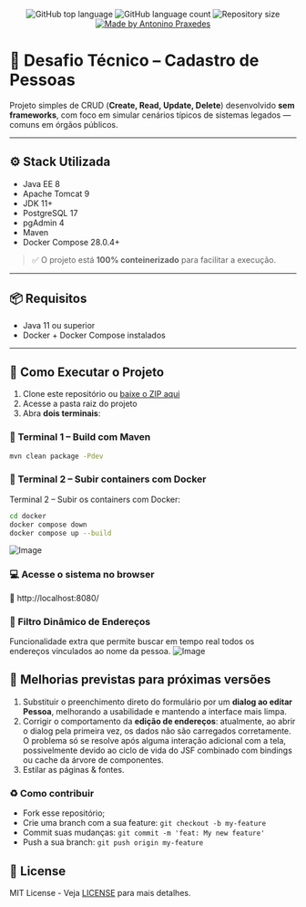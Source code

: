 <p align="center">
  <img alt="GitHub top language" src="https://img.shields.io/github/languages/top/antonino3g/cadastro-pessoa">
  <img alt="GitHub language count" src="https://img.shields.io/github/languages/count/antonino3g/cadastro-pessoa">
  <img alt="Repository size" src="https://img.shields.io/github/repo-size/antonino3g/cadastro-pessoa">
  <a href="https://github.com/antonino3g">
    <img alt="Made by Antonino Praxedes" src="https://img.shields.io/badge/created%20by-Antonino%20Praxedes-blue">
  </a>
</p>

# 🚀 Desafio Técnico – Cadastro de Pessoas

Projeto simples de CRUD (**Create, Read, Update, Delete**) desenvolvido **sem frameworks**, com foco em simular cenários típicos de sistemas legados — comuns em órgãos públicos.

---

## ⚙️ Stack Utilizada

- Java EE 8  
- Apache Tomcat 9  
- JDK 11+  
- PostgreSQL 17  
- pgAdmin 4  
- Maven  
- Docker Compose 28.0.4+

> ✅ O projeto está **100% conteinerizado** para facilitar a execução.

---

## 📦 Requisitos

- Java 11 ou superior  
- Docker + Docker Compose instalados

---

## 🧪 Como Executar o Projeto

1. Clone este repositório ou [baixe o ZIP aqui](https://drive.google.com/drive/folders/1LXKPlTMoPs_Rsll0s3opP7fFyrOVvwh8?usp=sharing)
2. Acesse a pasta raiz do projeto
3. Abra **dois terminais**:

### 🧱 Terminal 1 – Build com Maven

```bash
mvn clean package -Pdev
```

### 🐳 Terminal 2 – Subir containers com Docker

Terminal 2 – Subir os containers com Docker:
```bash
cd docker
docker compose down
docker compose up --build
```
![Image](https://github.com/user-attachments/assets/8b83c86c-b368-476d-b37d-eb7fc5f153e5)

### 💻 Acesse o sistema no browser 
📍 http://localhost:8080/

### 🧠 Filtro Dinâmico de Endereços
Funcionalidade extra que permite buscar em tempo real todos os endereços vinculados ao nome da pessoa.
![Image](https://github.com/user-attachments/assets/305136fd-a719-4808-8d61-1cd7b2a7ddd4)

## 🧩 Melhorias previstas para próximas versões

1. Substituir o preenchimento direto do formulário por um **dialog ao editar Pessoa**, melhorando a usabilidade e mantendo a interface mais limpa.
2. Corrigir o comportamento da **edição de endereços**: atualmente, ao abrir o dialog pela primeira vez, os dados não são carregados corretamente. O problema só se resolve após alguma interação adicional com a tela, possivelmente devido ao ciclo de vida do JSF combinado com bindings ou cache da árvore de componentes.
3. Estilar as páginas & fontes.


### :recycle: Como contribuir

- Fork esse repositório;
- Crie uma branch com a sua feature: `git checkout -b my-feature`
- Commit suas mudanças: `git commit -m 'feat: My new feature'`
- Push a sua branch: `git push origin my-feature`


## :memo:  License

MIT License - Veja [LICENSE](https://opensource.org/licenses/MIT) para mais detalhes.


